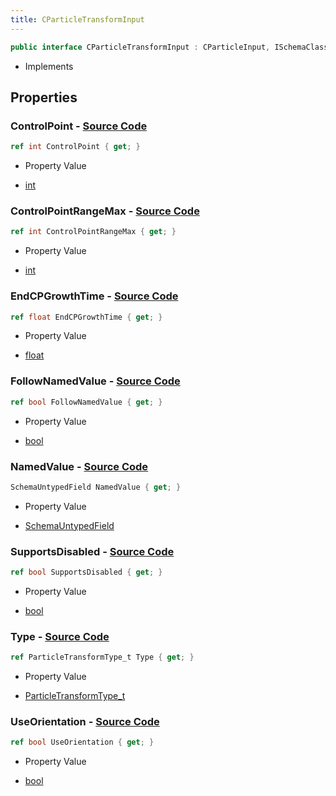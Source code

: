 ```yaml
---
title: CParticleTransformInput
---
```


```csharp
public interface CParticleTransformInput : CParticleInput, ISchemaClass<CParticleInput>, ISchemaClass<CParticleTransformInput>, ISchemaField, ISchemaClass, INativeHandle
```

- Implements

## Properties

### **ControlPoint** - [Source Code](https://github.com/swiftly-solution/swiftlys2/blob/main/managed/src/SwiftlyS2.Generated/Schemas/Interfaces/CParticleTransformInput.cs#L27)

```csharp
ref int ControlPoint { get; }
```

- Property Value

- [int](https://learn.microsoft.com/dotnet/api/system.int32)

### **ControlPointRangeMax** - [Source Code](https://github.com/swiftly-solution/swiftlys2/blob/main/managed/src/SwiftlyS2.Generated/Schemas/Interfaces/CParticleTransformInput.cs#L29)

```csharp
ref int ControlPointRangeMax { get; }
```

- Property Value

- [int](https://learn.microsoft.com/dotnet/api/system.int32)

### **EndCPGrowthTime** - [Source Code](https://github.com/swiftly-solution/swiftlys2/blob/main/managed/src/SwiftlyS2.Generated/Schemas/Interfaces/CParticleTransformInput.cs#L31)

```csharp
ref float EndCPGrowthTime { get; }
```

- Property Value

- [float](https://learn.microsoft.com/dotnet/api/system.single)

### **FollowNamedValue** - [Source Code](https://github.com/swiftly-solution/swiftlys2/blob/main/managed/src/SwiftlyS2.Generated/Schemas/Interfaces/CParticleTransformInput.cs#L21)

```csharp
ref bool FollowNamedValue { get; }
```

- Property Value

- [bool](https://learn.microsoft.com/dotnet/api/system.boolean)

### **NamedValue** - [Source Code](https://github.com/swiftly-solution/swiftlys2/blob/main/managed/src/SwiftlyS2.Generated/Schemas/Interfaces/CParticleTransformInput.cs#L19)

```csharp
SchemaUntypedField NamedValue { get; }
```

- Property Value

- [SchemaUntypedField](/docs/api/shared/schemas/schemauntypedfield)

### **SupportsDisabled** - [Source Code](https://github.com/swiftly-solution/swiftlys2/blob/main/managed/src/SwiftlyS2.Generated/Schemas/Interfaces/CParticleTransformInput.cs#L23)

```csharp
ref bool SupportsDisabled { get; }
```

- Property Value

- [bool](https://learn.microsoft.com/dotnet/api/system.boolean)

### **Type** - [Source Code](https://github.com/swiftly-solution/swiftlys2/blob/main/managed/src/SwiftlyS2.Generated/Schemas/Interfaces/CParticleTransformInput.cs#L16)

```csharp
ref ParticleTransformType_t Type { get; }
```

- Property Value

- [ParticleTransformType_t](/docs/api/shared/schemadefinitions/particletransformtype_t)

### **UseOrientation** - [Source Code](https://github.com/swiftly-solution/swiftlys2/blob/main/managed/src/SwiftlyS2.Generated/Schemas/Interfaces/CParticleTransformInput.cs#L25)

```csharp
ref bool UseOrientation { get; }
```

- Property Value

- [bool](https://learn.microsoft.com/dotnet/api/system.boolean)

